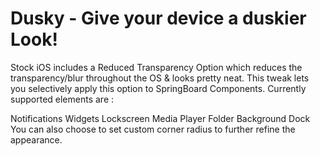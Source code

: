 # Dusky - Give your device a duskier Look!

Stock iOS includes a Reduced Transparency Option which reduces the transparency/blur throughout the OS & looks pretty neat. This tweak lets you selectively apply this option to SpringBoard Components. Currently supported elements are :

Notifications
Widgets
Lockscreen Media Player
Folder Background
Dock
You can also choose to set custom corner radius to further refine the appearance.
